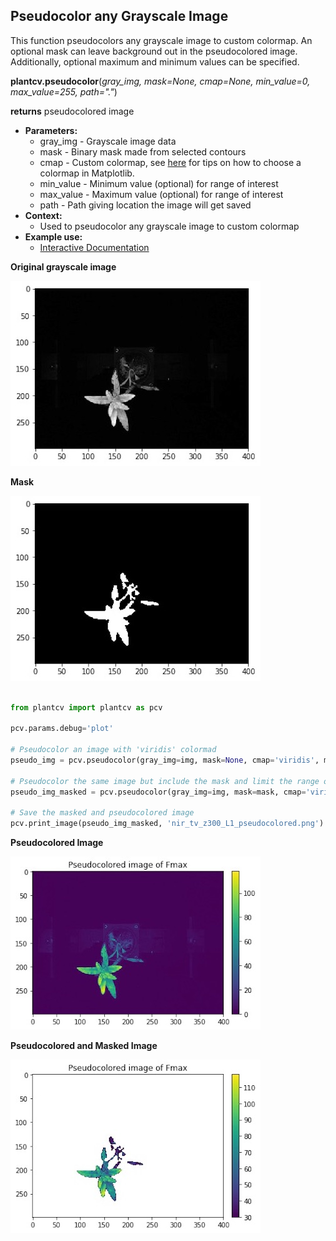 ## Pseudocolor any Grayscale Image

This function pseudocolors any grayscale image to custom colormap. An optional mask can leave background out in the
pseudocolored image. Additionally, optional maximum and minimum values can be specified.

**plantcv.pseudocolor**(*gray_img, mask=None, cmap=None, min_value=0, max_value=255, path="."*)

**returns** pseudocolored image

- **Parameters:**
    - gray_img  - Grayscale image data
    - mask      - Binary mask made from selected contours
    - cmap      - Custom colormap, see [here](https://matplotlib.org/tutorials/colors/colormaps.html) for tips on how to choose a colormap in Matplotlib.
    - min_value - Minimum value (optional) for range of interest
    - max_value - Maximum value (optional) for range of interest
    - path      - Path giving location the image will get saved
- **Context:**
    - Used to pseudocolor any grayscale image to custom colormap
- **Example use:**
    - [Interactive Documentation](https://mybinder.org/v2/gh/danforthcenter/plantcv-binder.git/master?filepath=notebooks%2FpsII_tutorial.ipynb)

**Original grayscale image**

![Screenshot](img/documentation_images/pseudocolor/original_grayscale.jpg)

**Mask**

![Screenshot](img/documentation_images/pseudocolor/mask.jpg)


```python

from plantcv import plantcv as pcv

pcv.params.debug='plot'

# Pseudocolor an image with 'viridis' colormad
pseudo_img = pcv.pseudocolor(gray_img=img, mask=None, cmap='viridis', min_value=0, max_value=255, path='.')

# Pseudocolor the same image but include the mask and limit the range of values
pseudo_img_masked = pcv.pseudocolor(gray_img=img, mask=mask, cmap='viridis', min_value=30, max_value=200, path='.')

# Save the masked and pseudocolored image
pcv.print_image(pseudo_img_masked, 'nir_tv_z300_L1_pseudocolored.png')
```


**Pseudocolored Image**

![Screenshot](img/documentation_images/pseudocolor/pseudo_nomask.jpg)


**Pseudocolored and Masked Image**

![Screenshot](img/documentation_images/pseudocolor/pseudo_img.jpg)
